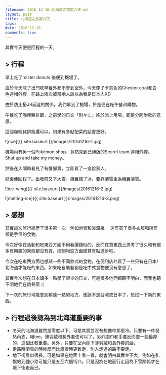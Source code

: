 ```yaml
---
filename: 2016-12-16-北海道之旅第六天.md
layout: post
title: 北海道之旅第六天
tags: 
date: 2016-12-16
comments: true
---
```

其實今天便是回程的一天。

## > 行程

早上吃了mister donuts 後便到機場了。

由於今天除了出門吃早餐外都不會到室外，今天穿了卡其色的Chester coat和白色連帽外套，在路上兩次被當地人誤以為我是日本人XD

由於防止搭JR延遲的關係，我們早到了機場，於是便在吃午餐和購物。

午餐吃了咖哩豬排飯，之前學的日文「別々に」終於派上用場，即是分開附款的意思。

這個咖哩豬排飯還可以，如果有多點配菜的話會更好。

![rice]({{ site.baseurl }}/images/20161216-1.jpg)

機場內有另一個Pokémon shop，竟然見到已絕版的Secret team 連帽外套。Shut up and take my money。

然後在入閘時看見了有蟹腳賣，立即買了一盒給家人。

然後便回程了。出發前又下大雪，機翼結了冰，要靠溶雪車為機翼溶雪。

![ice-wing]({{ site.baseurl }}/images/20161216-2.jpg)

![melting-ice]({{ site.baseurl }}/images/20161216-3.png)

## > 感想

其實這次旅行經歷了很多第一次，例如滑雪和浸溫泉。
還有買了很多衣服和所有都是手信的食物。

今次好像在活動和吃東西方面不用看價錢似的，反而在買東西上思考了很久和有很多有興趣的東西都沒有買，控制物慾方面總算有點進步吧。

今次在吃東西方面也想試一些不同款式的食物，在便利店乜買了一些只有在日本/北海道才能吃的東西。如果吃自助餐都是吃中式食物便沒有意思了。

其實今次想在日本講多一點學了很少的日文，可是很多他們都聽不明白，而我也聽不明他們在說甚麼 :(

下一次的旅行可能會到稍遠一點的地方，應該不是台灣或日本了，想試一下新的東西。

## > 行程過後認為到北海道重要的事

* 冬天的北海道雖然是零度以下，可是其實並沒有想像中那麼冷。只要有一件發熱內衣，帽tee，薄羽絨和長外套便可以了，另外圍巾和手套反而要一些最厚的，這個比較重要。另外，只要在室內除下薄羽絨和長外套的話，
* 走路時溶雪的時候反而比風雪時更難走，別人走過的路不要走。
* 地下街看似很長，可是如果在地面上看一看，就會明白其實並不大，例如在札幌站到貍小路可能只是五至六個街口。只是因為在地面行走因為下雪關係才在地下街走而已。